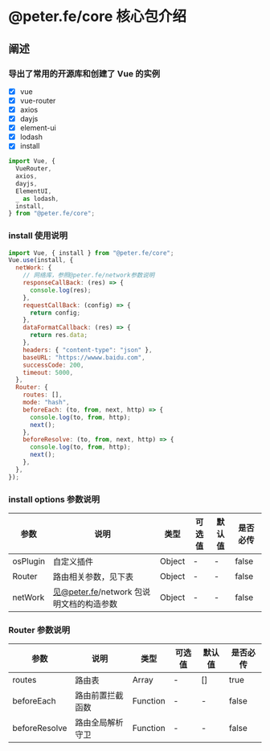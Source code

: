 # @peter.fe/core 核心包介绍

## 阐述

### 导出了常用的开源库和创建了 Vue 的实例

- [x] vue
- [x] vue-router
- [x] axios
- [x] dayjs
- [x] element-ui
- [x] lodash
- [x] install

```js
import Vue, {
  VueRouter,
  axios,
  dayjs,
  ElementUI,
  _ as lodash,
  install,
} from "@peter.fe/core";
```

### install 使用说明

```js
import Vue, { install } from "@peter.fe/core";
Vue.use(install, {
  netWork: {
    // 网络库，参照@peter.fe/network参数说明
    responseCallBack: (res) => {
      console.log(res);
    },
    requestCallBack: (config) => {
      return config;
    },
    dataFormatCallback: (res) => {
      return res.data;
    },
    headers: { "content-type": "json" },
    baseURL: "https://wwww.baidu.com",
    successCode: 200,
    timeout: 5000,
  },
  Router: {
    routes: [],
    mode: "hash",
    beforeEach: (to, from, next, http) => {
      console.log(to, from, http);
      next();
    },
    beforeResolve: (to, from, next, http) => {
      console.log(to, from, http);
      next();
    },
  },
});
```

### install options 参数说明

| 参数     | 说明                                     | 类型   | 可选值 | 默认值 | 是否必传 |
| -------- | ---------------------------------------- | ------ | ------ | ------ | -------- |
| osPlugin | 自定义插件                               | Object | -      | -      | false    |
| Router   | 路由相关参数，见下表                     | Object | -      | -      | false    |
| netWork  | 见@peter.fe/network 包说明文档的构造参数 | Object | -      | -      | false    |

### Router 参数说明

| 参数          | 说明             | 类型     | 可选值 | 默认值 | 是否必传 |
| ------------- | ---------------- | -------- | ------ | ------ | -------- |
| routes        | 路由表           | Array    | -      | []     | true     |
| beforeEach    | 路由前置拦截函数 | Function | -      | -      | false    |
| beforeResolve | 路由全局解析守卫 | Function | -      | -      | false    |
